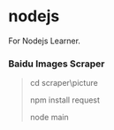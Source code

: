 # nodejs
For Nodejs Learner.

### Baidu Images Scraper

> cd scraper\picture
> 
> npm install request
>
> node main
